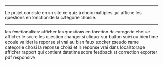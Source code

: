 *********************************************************
Le projet consiste en un site de quiz à choix multiples qui affiche les questions en fonction de la catégorie choisie. 
*********************************************************
 les fonctionalites:
 afficher les questions en fonction de categorie choisie
 afficher le score
 les question changer si cliquer sur button suivi ou bien time ecoule
 valider la reponse si vrai au bien faux
 stocker pseudo name categorie choisi la reponse choisi et la reponse vrai dans localstorage
 afficher rapport qui contient datetime score feedback et correction
 exporter pdf
 responsive
